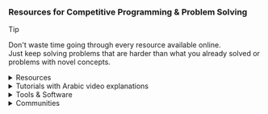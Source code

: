 ### Resources for Competitive Programming & Problem Solving
> [!TIP]
> Don't waste time going through every resource available online.\
> Just keep solving problems that are harder than what you already solved or problems with novel concepts.

<details><summary>Resources</summary>

- [Codeforces catalog](https://codeforces.com/catalog)
- [Awesome Competitive Programming](https://github.com/lnishan/awesome-competitive-programming)
- [Algorithms for Competitive Programming](https://cp-algorithms.com)
- [USACO Guide](https://usaco.guide)
- [Coding Interview University](https://github.com/jwasham/coding-interview-university)
- [Tech Interview Handbook](https://www.techinterviewhandbook.org)
- [NeetCode](https://neetcode.io)
- [Coding Interview Prep](https://www.freecodecamp.org/learn/coding-interview-prep)
- [Errichto Algorithms](https://github.com/Errichto/youtube/wiki)
- [Competitive Programming - A Complete- Guide](https://www.geeksforgeeks.org/competitive-programming-a-complete-guide)
- [Awesome Algorithms](https://github.com/tayllan/awesome-algorithms)
- [Topcoder](https://www.topcoder.com/thrive/tracks?track=Competitive%20Programming)
- [TeamsCode](https://www.teamscode.org/)
- [PIRATE KING](https://www.piratekingdom.com/leetcode/study-guide)
- Codeforces groups:
    - [JPC | Atypical | Newcomers 2024](https://codeforces.com/group/ZIN4PlsExe)
    - [100 Easy Problems (Bootcamp)](https://codeforces.com/group/yg7WhsFsAp)
    - [Shaazzz](https://codeforces.com/group/W2YvE0cOoh)
    - [CSOC 2021](https://codeforces.com/group/t1mC3K67lU/contests)
    - [Open Contest Series](https://codeforces.com/group/T99c3atS1n)
- Other Online Judges:
    - [Virtual Judge](https://vjudge.net)
    - [thabit](https://thabit.io)
    - [CS Academy](https://csacademy.com)
    - [LogicRush](https://logicrush.com)
    - [hackerearth](https://www.hackerearth.com)
    - [codewars](https://www.codewars.com)
    - [edabit](https://edabit.com)
    - [Project Euler](https://www.freecodecamp.org/learn/project-euler)
    - [CodeDrills](https://codedrills.io/problems)
    - [USACO](https://train.usaco.org/)
    - [GeeksforGeeks](https://www.geeksforgeeks.org/explore)
</details><details><summary>Tutorials with Arabic video explanations</summary>

- [mostafa saad Sheet](https://codeforces.com/blog/entry/97858),
[Playlist](https://www.youtube.com/playlist?list=PLq8huKQsVgUPiCMSySRM14ysT_tgexD5z)
- [JordanCP](https://jordan-cp.com)
- [SolverToBe](https://solvertobe.com)
- [Completed Training From Zero](https://codeforces.com/group/isP4JMZTix)
- Universities Trainings:
    - [Al-Azhar ICPC Community](https://sites.google.com/view/azharicpc/home)
    - IEEEXtreme Training:
    [2020](https://www.youtube.com/playlist?list=PL1SVyy_SXUBafE_M5_YGLs83DnINXFVzz),
    [2021](https://www.youtube.com/playlist?list=PL1SVyy_SXUBZEdJUSwztfARNgzyw6XZv_),
    [2022](https://www.youtube.com/playlist?list=PL1SVyy_SXUBacYOVsmGLj8M1krENeXF_1)
    - JU:
    [level 0](https://codeforces.com/group/OQSClAEYis),
    [playlist](https://www.youtube.com/playlist?list=PLqZuMtm5THmaDh8o_raH8_1T7rDOekxai),
    [level 1](https://codeforces.com/group/UCvnPPDQxL),
    [playlist](https://www.youtube.com/playlist?list=PLqZuMtm5THmY5s1ATVRzP3g3rPzirxRUm),
    [level 2](https://codeforces.com/group/8u02vcbbFB),
    [playlist](https://www.youtube.com/playlist?list=PLqZuMtm5THmYsWYNqAeNoI_91wF8pW0xN),
    [level 3](https://codeforces.com/group/GMGjdU9W0I),
    [playlist](https://www.youtube.com/playlist?list=PLqZuMtm5THmaYLzrGQjjGUOVBT2Rv9N55)
    - BAU:
    [Playlist](https://youtube.com/playlist?list=PL9L87DeTP7kbnVAOS2FCVOvuadcOT4ysN),
    [BAU Codeforces group](https://codeforces.com/group/tlobvwTh19),
    [coding club Codeforces group](https://codeforces.com/group/cRILaLqEsX)
    - Assiut:
        - newcomers:
        [Sheet](https://docs.google.com/spreadsheets/d/12XlGl2Nae1NXRDNet_bGQ2HM2O3kq-9FS0Jm2pDwFyg),
        [Codeforces group](https://codeforces.com/group/MWSDmqGsZm),
        [Playlist](https://youtube.com/playlist?list=PLq8huKQsVgUMyLW7Q1OVErEclujWPGPsj),
        [C++ Solutions](https://github.com/MinaFaried3/Assiut-University-Training---Newcomers),
        [OtherLanguages](https://github.com/ahmedbadawihosny/Programming-And-Problem-Solving/tree/main/Problem%20Solving/CodeForces/ICPC%20Assiut%20University%20Training%20Sheet/Newcomers)
        - Juniors Phase 1:
        [Plan](https://www.aun.edu.eg/fci/sites/default/files/units/11.pdf),
        [Codeforces group](https://codeforces.com/group/3nQaj5GMG5),
        [Playlist1](https://www.youtube.com/playlist?list=PLj1uh4JbO1ow2RsObCH_BAsQnDypBG242),
        [Playlist2](https://www.youtube.com/playlist?list=PL4l5yt6NJ9wsrflRAyuifyjtCVAi1-SuW),
        [Solutions1](https://github.com/AbdelattyBadwy16/ICPC-Assiut-University-Training---Juniors-Phase-1-Sheets),
        [Solutions2](https://github.com/omarhashy99/ICPC-Assiut-University-Training-Juniors-Phase-1-Sheets)
        - Juniors Phase 2:
        [2020](https://vjudge.net/group/icpcassiutjunuiorsphase2),
        [2022](https://vjudge.net/group/junuiorsphase2_22)
</details><details><summary>Tools & Software</summary>

- My Setup:
    - [VS Code](https://code.visualstudio.com)
    - [C++ for VS Code](https://code.visualstudio.com/docs/languages/cpp)
    - [debug C++ in VS Code](https://code.visualstudio.com/docs/cpp/introvideos-cpp#_debug-a-c-project)
    - [VS Code extension for automatic testing](https://marketplace.visualstudio.com/items?itemName=DivyanshuAgrawal.competitive-programming-helper)
    - [browser extension for importing test cases](https://github.com/jmerle/competitive-companion)
    - [other VS Code extensions I use](https://github.com/3m4r5/3m4r5/blob/main/Resources/vsce.md)
    - [My Code Snippets](https://github.com/3m4r5/3m4r5/blob/main/Resources/cpp.json)
    - [online tool for creating code snippets](https://snippet-generator.app/)
- Online Ladders:
    - [Codehunt](https://codehunt.cc)
    - [Dynamic A2OJ](https://a2oj.herokuapp.com)
    - [Static A2OJ](https://a2oj.netlify.app)
    - [A2OJ Ladders](https://earthshakira.github.io/a2oj-clientside/server/Ladders.html)
    - [Codeforces Ladders](https://codeforcesladders.firebaseapp.com)
    - [ACDLadders](https://acodedaily.com/)
    - [CP-31](https://www.tle-eliminators.com/cp-sheet)
    - [AtCoder Problems](https://kenkoooo.com/atcoder)
- Rating Predictors:
    - [Carrot](https://github.com/meooow25/carrot)
    - [CF-Predictor](https://codeforces.com/blog/entry/50411)
    - [ac-predictor](https://greasyfork.org/en/scripts/369954-ac-predictor/code)
    - [Leetcode predictor](https://lccn.lbao.site/)
- Codeforces Tools:
    - [Codeforces Visualizer](https://cfviz.netlify.app)
    - [CF Analytics](https://github.com/ApoorvaRajBhadani/cf-analytics)
    - [Tasks Finder Bot](https://t.me/TasksFinderBot)
    - [cf-fast-submit](https://github.com/LumaKernel/cf-fast-submit)
    - [cf-tool](https://github.com/xalanq/cf-tool)
- Other Tools:
    - [CLIST](https://clist.by)
    - [StopStalk](https://www.stopstalk.com)
    - [Gravy](https://gravy.thud.dev)
</details><details><summary>Communities</summary>

- Discord
    - Popular servers
        - [USACO (Unofficial)](https://discord.gg/bessMBe)
        ([resources](https://gist.github.com/3m4r5/15ae4c6573b5cac46dd5b5396b9a9587))
        - [Priyansh31dec Server](https://discord.gg/x6C4thVRfQ)
        - [A Code Daily!](https://discord.com/invite/H8TeFjvq6z)
        - [AC](https://discord.gg/2CJ6qvY)
        - [TLE Community](https://discord.com/invite/zNnwMKEbJG)
        - [Competitive Programming Initiative](https://discord.gg/6n55UAARJM)
        - [TeamsCode](https://discord.com/invite/8pg89SS)
        - [Errichto Server Official](https://discord.gg/errichto)
        - [tmw's CP club](https://discord.gg/AneA5wg)
        - [Competitive Programming Community](https://discord.gg/algorithms)
        - [International Coding Hub](https://discord.gg/9qQe2Nh)
        - [NeetCode](https://discord.gg/Qan2WGTcEr)
    - Arabic Servers
        - [Juniors Sheet](https://discord.gg/QapCtr58J7)
        - [Jordan Training Contests](https://discord.gg/FVq3uNwzvh)
        - [JUST Programming Chapter](https://discord.gg/bpAZs5v5MJ)
        - [ACM JU & JPC 2023 Problem Solving Training](https://discord.gg/JkaRaSvNUQ)
        - [Coding Club](https://discord.gg/kGRFEWJes7)
- Arabic Facebook Groups
    - [ACM - JCPC](https://web.facebook.com/groups/357325854467689)
    - [ICPC JU Training](https://web.facebook.com/groups/ProblemSolvingJu)
    - [JPC - Problem Solving](https://web.facebook.com/groups/JUST.Programming.Chapter)
    - [Problem solving training / Atypical & JPC](https://web.facebook.com/groups/3656874131270769)
    - [ACM JU - Problem Solving Training](https://web.facebook.com/groups/2674471682686370)
    - [ACM JU Problem Solving](https://web.facebook.com/groups/194133696894364)
    - [Acm chapter JU/ problem solving](https://web.facebook.com/groups/405132170348089)
    - [ProblemSolving Training 2023 - BAU](https://web.facebook.com/groups/914888532875958)
    - [ICPC EST Training (Student Branch)](https://web.facebook.com/groups/181389578046308)
    - [Al-Azhar ICPC Community Training](https://web.facebook.com/groups/2072363846213064)
</details>
